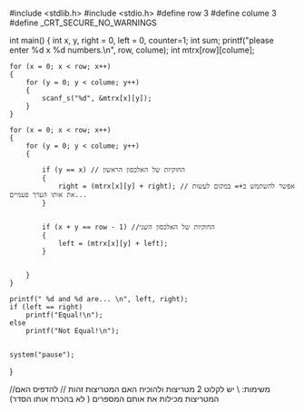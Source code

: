 #include <stdlib.h>
#include <stdio.h>
#define row 3
#define colume 3
#define _CRT_SECURE_NO_WARNINGS

int main()
{
	int x, y, right = 0, left = 0, counter=1;
	int sum;
	printf("please enter %d x %d numbers.\n", row, colume);
	int mtrx[row][colume];

	for (x = 0; x < row; x++)
	{
		for (y = 0; y < colume; y++)
		{
			scanf_s("%d", &mtrx[x][y]);
		}
	}
	
	for (x = 0; x < row; x++)
	{
		for (y = 0; y < colume; y++)
		{
		
			if (y == x) // החוקיות של האלכסון הראשון
			{
				right = (mtrx[x][y] + right); // אפשר להשתמש ב+= במקום לעשות את אותו הערך פעמיים...
			}


			if (x + y == row - 1) //החוקיות של האלכסון השני
			{
				left = (mtrx[x][y] + left);
			}
			

		}
	}

	printf(" %d and %d are... \n", left, right);
	if (left == right)
		printf("Equal!\n");
	else
		printf("Not Equal!\n");


	system("pause");

}

//משימות:
\\ יש לקלוט 2 מטריצות ולהוכיח האם המטריצות זהות
// להדפיס האם המטריצות מכילות את אותם המספרים ( לא בהכרח אותו הסדר)
